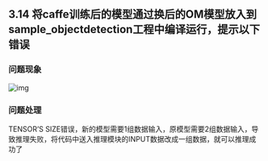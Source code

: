 ## 3.14 将caffe训练后的模型通过换后的OM模型放入到sample_objectdetection工程中编译运行，提示以下错误
### 问题现象
![img](https://gitee.com/Atlas200DK/FAQ/raw/master/part3/img/3-14-1.png)

### 问题处理
TENSOR’S SIZE错误，新的模型需要1组数据输入，原模型需要2组数据输入，导致推理失败，将代码中送入推理模块的INPUT数据改成一组数据，就可以推理成功了

